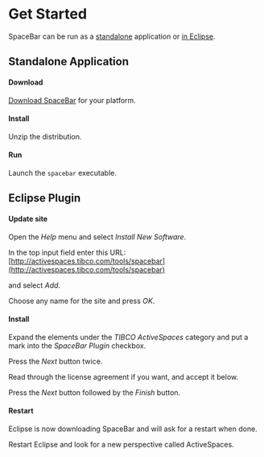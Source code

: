 # Get Started

SpaceBar can be run as a [standalone](#application) application or [in Eclipse](#plugin). 

## <a name="application" />Standalone Application

#### Download

[Download SpaceBar](download.html#application) for your platform.

#### Install

Unzip the distribution.

#### Run

Launch the `spacebar` executable.

## <a name="plugin" />Eclipse Plugin

#### Update site

Open the *Help* menu and select *Install New Software*.

In the top input field enter this URL: [http://activespaces.tibco.com/tools/spacebar](http://activespaces.tibco.com/tools/spacebar)

and select *Add*.

Choose any name for the site and press *OK*.

#### Install

Expand the elements under the *TIBCO ActiveSpaces* category and put a mark into the *SpaceBar Plugin* checkbox.

Press the *Next* button twice.

Read through the license agreement if you want, and accept it below.

Press the *Next* button followed by the *Finish* button.

#### Restart

Eclipse is now downloading SpaceBar and will ask for a restart when done.

Restart Eclipse and look for a new perspective called ActiveSpaces.
